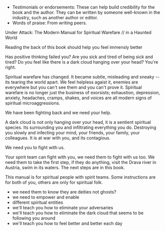 - Testimonials or endorsements: These can help build credibility for the book and the author. They can be written by someone well-known in the industry, such as another author or editor. 
- Words of praise: From writing peers.

Under Attack: The Modern Manual for Spiritual Warefare // in a Haunted World

Reading the back of this book should help you feel immensly better

Has positive thinking failed you?  Are you sick and tired of being sick and tired? Do you feel like there is a dark cloud hanging over your head?  You're right. 

Spiritual warefare has changed. It became subtle, misleading and sneaky -- its tearing the world apart. We feel helpless agaist it,  enemies are everywhere but you can't see them and you can't prove it. Spiritual warefare is no longer just the business of exorsists; exhaustion, depression, anxiety, headaches, cramps, shakes, and voices are all modern signs of spiritual microaggressions.

We have been fighting back and we need your help. 

A dark cloud is not only hanging over your head, it is a sentient spiritual species.  Its surrounding you and infiltrating everything you do.  Destroying you slowly and infecting your mind, your friends, your family, your colleagues.  It is at war with you, and its contagious. 

We need you to fight with us.

Your spirit team can fight with you, we need them to fight with us too.  We need them to take the first step, if they do anything, visit the Drava river in Austria, swim in its waters. The next steps are in this book. 




This manual is for spiritual people with spirit teams. Some instructions are for both of you, others are only for spiritual folk. 



- we need them to know they are deities not ghosts? 
- we need to empower and enable 
- different spiritual entities 
- we'll teach you how to eliminate your adversaries 
- we'll teach you how to eliminate the dark cloud that seems to be following you around
- we'll teach you how to feel better and better each day 

